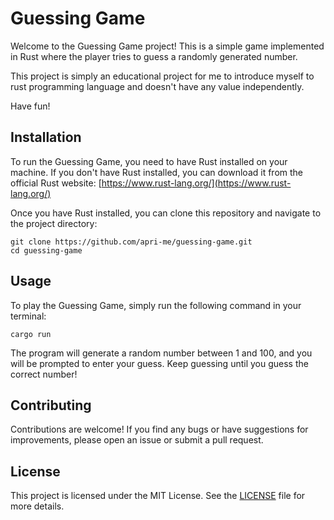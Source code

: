 # Guessing Game

Welcome to the Guessing Game project! This is a simple game implemented in Rust where the player tries to guess a randomly generated number.

This project is simply an educational project for me to introduce myself to rust programming language and doesn't have any value independently.

Have fun!

## Installation

To run the Guessing Game, you need to have Rust installed on your machine. If you don't have Rust installed, you can download it from the official Rust website: [https://www.rust-lang.org/](https://www.rust-lang.org/)

Once you have Rust installed, you can clone this repository and navigate to the project directory:

```
git clone https://github.com/apri-me/guessing-game.git
cd guessing-game
```

## Usage

To play the Guessing Game, simply run the following command in your terminal:

```
cargo run
```

The program will generate a random number between 1 and 100, and you will be prompted to enter your guess. Keep guessing until you guess the correct number!

## Contributing

Contributions are welcome! If you find any bugs or have suggestions for improvements, please open an issue or submit a pull request.

## License

This project is licensed under the MIT License. See the [LICENSE](LICENSE) file for more details.
